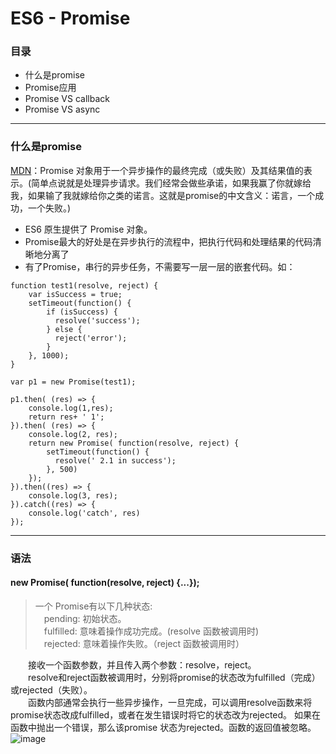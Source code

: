# ES6 - Promise

### 目录

- 什么是promise
- Promise应用
- Promise VS callback
- Promise VS async

---
### 什么是promise

[MDN](https://developer.mozilla.org/zh-CN/docs/Web/JavaScript/Reference/Global_Objects/Promise)：Promise 对象用于一个异步操作的最终完成（或失败）及其结果值的表示。(简单点说就是处理异步请求。我们经常会做些承诺，如果我赢了你就嫁给我，如果输了我就嫁给你之类的诺言。这就是promise的中文含义：诺言，一个成功，一个失败。)

- ES6 原生提供了 Promise 对象。
- Promise最大的好处是在异步执行的流程中，把执行代码和处理结果的代码清晰地分离了
- 有了Promise，串行的异步任务，不需要写一层一层的嵌套代码。如：

```
function test1(resolve, reject) {
    var isSuccess = true;
    setTimeout(function() {
        if (isSuccess) {
          resolve('success');
        } else {
          reject('error');
        }
    }, 1000);
}

var p1 = new Promise(test1);

p1.then( (res) => {
    console.log(1,res);
    return res+ ' 1';
}).then( (res) => {
    console.log(2, res);
    return new Promise( function(resolve, reject) {
        setTimeout(function() {
          resolve(' 2.1 in success');
        }, 500)
    });
}).then((res) => {
    console.log(3, res);
}).catch((res) => {
    console.log('catch', res)
});

```

---

### 语法

#### new Promise( function(resolve, reject) {...});
> 一个 Promise有以下几种状态:<br>
&emsp;pending: 初始状态。<br>
&emsp;fulfilled: 意味着操作成功完成。(resolve 函数被调用时)<br>
&emsp;rejected: 意味着操作失败。（reject  函数被调用时）<br>

&emsp;&emsp;接收一个函数参数，并且传入两个参数：resolve，reject。<br>
&emsp;&emsp;resolve和reject函数被调用时，分别将promise的状态改为fulfilled（完成）或rejected（失败）。<br>
&emsp;&emsp;函数内部通常会执行一些异步操作，一旦完成，可以调用resolve函数来将promise状态改成fulfilled，或者在发生错误时将它的状态改为rejected。
如果在函数中抛出一个错误，那么该promise 状态为rejected。函数的返回值被忽略。
![image](markdown/images/promise1.png)




